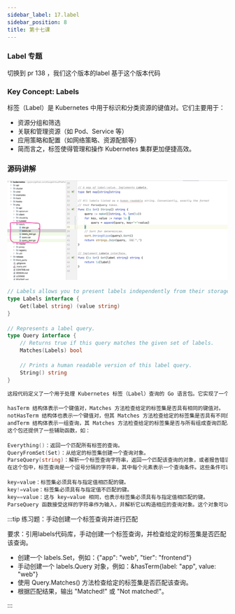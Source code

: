 ```yaml
---
sidebar_label: 17.label
sidebar_position: 8
title: 第十七课
---
```


### Label 专题

切换到 pr 138 ，我们这个版本的label 基于这个版本代码

### Key Concept: Labels

标签（Label）是 Kubernetes 中用于标识和分类资源的键值对。它们主要用于：

- 资源分组和筛选
- 关联和管理资源（如 Pod、Service 等）
- 应用策略和配置（如网络策略、资源配额等）
- 简而言之，标签使得管理和操作 Kubernetes 集群更加便捷高效。

### 源码讲解

![](https://raw.githubusercontent.com/mouuii/picture/master/%E6%88%AA%E5%B1%8F2023-04-28%20%E4%B8%8B%E5%8D%882.17.06.png)

```go
// Labels allows you to present labels independently from their storage.
type Labels interface {
	Get(label string) (value string)
}

// Represents a label query.
type Query interface {
	// Returns true if this query matches the given set of labels.
	Matches(Labels) bool

	// Prints a human readable version of this label query.
	String() string
}

```

```go
这段代码定义了一个用于处理 Kubernetes 标签（Label）查询的 Go 语言包。它实现了一个名为 Query 的接口，用于表示标签查询。该接口包含两个方法：Matches 和 String。然后，代码定义了几个实现了该接口的结构体，如 hasTerm、notHasTerm 和 andTerm。

hasTerm 结构体表示一个键值对，Matches 方法检查给定的标签集是否具有相同的键值对。
notHasTerm 结构体也表示一个键值对，但其 Matches 方法检查给定的标签集是否具有不同的键值对。
andTerm 结构体表示一组查询，其 Matches 方法检查给定的标签集是否与所有组成查询匹配。
这个包还提供了一些辅助函数，如：

Everything()：返回一个匹配所有标签的查询。
QueryFromSet(Set)：从给定的标签集创建一个查询对象。
ParseQuery(string)：解析一个标签查询字符串，返回一个匹配该查询的对象，或者报告错误。
在这个包中，标签查询是一个逗号分隔的字符串，其中每个元素表示一个查询条件。这些条件可以是以下形式之一：

key=value：标签集必须具有与指定值相匹配的键。
key!=value：标签集必须具有与指定值不匹配的键。
key==value：这与 key=value 相同，也表示标签集必须具有与指定值相匹配的键。
ParseQuery 函数接受这样的字符串作为输入，并解析它以构造相应的查询对象。这个对象可以用于检查给定的标签集是否匹配查询条件。
```
:::tip
练习题：手动创建一个标签查询并进行匹配

要求：引用labels代码库，手动创建一个标签查询，并检查给定的标签集是否匹配该查询。

- 创建一个 labels.Set，例如：{"app": "web", "tier": "frontend"}
- 手动创建一个 labels.Query 对象，例如：&hasTerm{label: "app", value: "web"}
- 使用 Query.Matches() 方法检查给定的标签集是否匹配该查询。
- 根据匹配结果，输出 "Matched!" 或 "Not matched!"。

:::